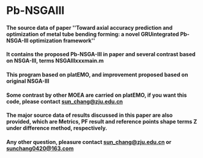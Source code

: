 # Pb-NSGAIII
#### The source data of paper ''Toward axial accuracy prediction and optimization of metal tube bending forming: a novel GRUintegrated Pb-NSGA-III optimization framework''
#### It contains the proposed Pb-NSGA-III in paper and several contrast based on NSGA-III, terms NSGAIIIxxxmain.m 
#### This program based on platEMO, and improvement proposed based on original NSGA-III
#### Some contrast by other MOEA are carried on platEMO, if you want this code, please contact sun_chang@zju.edu.cn
#### The major source data of results discussed in this paper are also provided, which are Metrics, PF result and reference points shape terms Z under difference method, respectively.
#### Any other question, pleasure contact sun_chang@zju.edu.cn or sunchang0420@163.com
